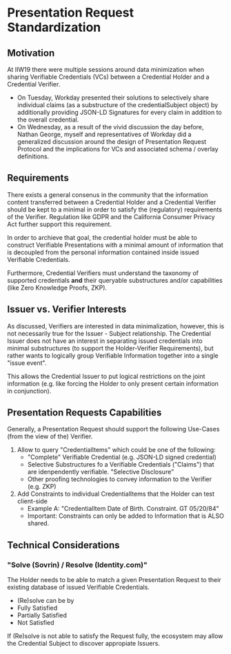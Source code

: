 # Presentation Request Standardization

## Motivation
At IIW19 there were multiple sessions around data minimization when sharing Verifiable Credentials (VCs) between a Credential Holder and a Credential Verifier.

- On Tuesday, Workday presented their solutions to selectively share individual claims (as a substructure of the credentialSubject object) by additionally providing JSON-LD Signatures for every claim in addition to the overall credential.
- On Wednesday, as a result of the vivid discussion the day before, Nathan George, myself and representatives of Workday did a generalized discussion around the design of Presentation Request Protocol and the implications for VCs and associated schema / overlay definitions.

## Requirements
There exists a general consenus in the community that the information content transferred between a Credential Holder and a Credential Verifier should be kept to a minimal in order to satisfy the (regulatory) requirements of the Verifier. Regulation like GDPR and the California Consumer Privacy Act further support this requirement.

In order to archieve that goal, the credential holder must be able to construct Verifiable Presentations with a minimal amount of information that is decoupled from the personal information contained inside issued Verifiable Credentials.

Furthermore, Credential Verifiers must understand the taxonomy of supported credentials **and** their queryable substructures and/or capabilities (like Zero Knowledge Proofs, ZKP).

## Issuer vs. Verifier Interests

As discussed, Verifiers are interested in data minimalization, however, this is not necessarily true for the Issuer - Subject relationship. The Credential Issuer does not have an interest in separating issued credentials into minimal substructures (to support the Holder-Verifier Requirements), but rather wants to logically group Verifiable Information together into a single "issue event".

This allows the Credential Issuer to put logical restrictions on the joint information (e.g. like forcing the Holder to only present certain information in conjunction).

## Presentation Requests Capabilities

Generally, a Presentation Request should support the following Use-Cases (from the view of the) Verifier.

1. Allow to query "CredentialItems" which could be one of the following:
    - "Complete" Verifiable Credential (e.g. JSON-LD signed credential)
    - Selective Substructures fo a Verifiable Credentials ("Claims") that are idenpendently verifiable. "Selective Disclosure"
    - Other proofing technologies to convey information to the Verifier (e.g. ZKP)
2. Add Constraints to individual CredentialItems that the Holder can test client-side
    - Example A: "CredentialItem Date of Birth. Constraint. GT 05/20/84"
    - Important: Constraints can only be added to Information that is ALSO shared.

## Technical Considerations

### "Solve (Sovrin) / Resolve (Identity.com)"
The Holder needs to be able to match a given Presentation Request to their existing database of issued Verifiable Credentials.

- (Re)solve can be by
- Fully Satisfied
- Partially Satisfied
- Not Satisfied

If (Re)solve is not able to satisfy the Request fully, the ecosystem may allow the Credential Subject to discover appropiate Issuers.



